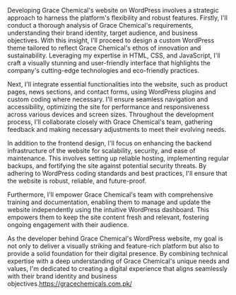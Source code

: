 
Developing Grace Chemical's website on WordPress involves a strategic approach to harness the platform's flexibility and robust features. Firstly, I'll conduct a thorough analysis of Grace Chemical's requirements, understanding their brand identity, target audience, and business objectives. With this insight, I'll proceed to design a custom WordPress theme tailored to reflect Grace Chemical's ethos of innovation and sustainability. Leveraging my expertise in HTML, CSS, and JavaScript, I'll craft a visually stunning and user-friendly interface that highlights the company's cutting-edge technologies and eco-friendly practices.

Next, I'll integrate essential functionalities into the website, such as product pages, news sections, and contact forms, using WordPress plugins and custom coding where necessary. I'll ensure seamless navigation and accessibility, optimizing the site for performance and responsiveness across various devices and screen sizes. Throughout the development process, I'll collaborate closely with Grace Chemical's team, gathering feedback and making necessary adjustments to meet their evolving needs.

In addition to the frontend design, I'll focus on enhancing the backend infrastructure of the website for scalability, security, and ease of maintenance. This involves setting up reliable hosting, implementing regular backups, and fortifying the site against potential security threats. By adhering to WordPress coding standards and best practices, I'll ensure that the website is robust, reliable, and future-proof.

Furthermore, I'll empower Grace Chemical's team with comprehensive training and documentation, enabling them to manage and update the website independently using the intuitive WordPress dashboard. This empowers them to keep the site content fresh and relevant, fostering ongoing engagement with their audience.

As the developer behind Grace Chemical's WordPress website, my goal is not only to deliver a visually striking and feature-rich platform but also to provide a solid foundation for their digital presence. By combining technical expertise with a deep understanding of Grace Chemical's unique needs and values, I'm dedicated to creating a digital experience that aligns seamlessly with their brand identity and business objectives.https://gracechemicals.com.pk/
